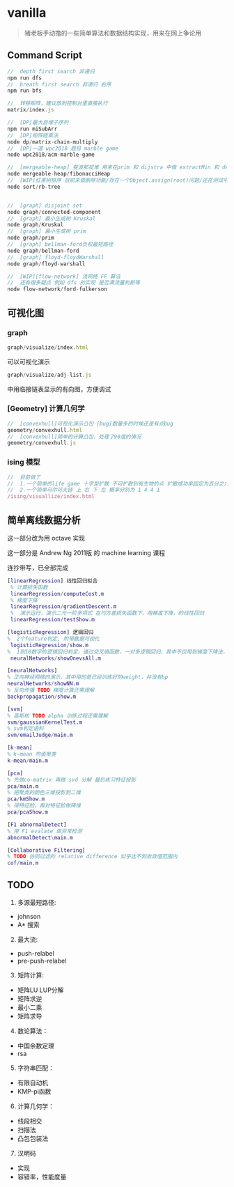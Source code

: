 # vanilla

 > 猪老板手动撸的一些简单算法和数据结构实现，用来在网上争论用

## Command Script
``` javascript
//  depth first search 非递归
npm run dfs
//  breath first search 非递归 右序
npm run bfs

//  转移矩阵，建议放到控制台里直接执行
matrix/index.js

//  [DP]最大自增子序列  
npm run miSubArr
//  [DP]矩阵链乘法
node dp/matrix-chain-multiply
//  [DP]一道 wpc2018 题目 marble game
node wpc2018/acm-marble-game

//  [mergeable-heap] 斐波那契堆 用来在prim 和 dijstra 中做 extractMin 和 decrease key
node mergeable-heap/fibonacciHeap
//  [WIP]红黑树排序 目前未做删除功能/存在一个Object.assign(root)问题/还在测试中
node sort/rb-tree


//  [graph] disjoint set
node graph/connected-component
//  [graph] 最小生成树 Kruskal
node graph/Kruskal
//  [graph] 最小生成树 prim
node graph/prim
//  [graph] bellman-ford负权最短路径
node graph/bellman-ford
//  [graph] floyd-floydWarshall
node graph/floyd-warshall

//  [WIP][flow-network] 流网络 FF 算法
//  还有很多疑点 例如 dfs 的实现 是否满流量判断等
node flow-network/ford-fulkerson

```

## 可视化图
### graph

``` javascript
graph/visualize/index.html
```
可以可视化演示
``` javascript
graph/visualize/adj-list.js
```
中用临接链表显示的有向图，方便调试

###  [Geometry] 计算几何学
``` javascript
//  [convexhull]可视化演示凸包 [bug]数量多的时候还是有点bug
geometry/convexhull.html
//  [convexhull]简单的计算凸包，处理了90度的情况
geometry/convexhull.js
```

### ising 模型
``` javascript
//  目前做了
//  1.一个简单的life game 十字型扩散 不可扩散到有生物的点 扩散成功率固定为百分之六十
//  2.一个简单马尔可夫链 上 右 下 左 概率分别为 1 4 4 1
/ising/visuallize/index.html
```

## 简单离线数据分析

 这一部分改为用 octave 实现

 这一部分是 Andrew Ng 2011版 的 machine learning 课程

 连抄带写，已全部完成

``` matlab
[linearRegression] 线性回归拟合
 % 计算损失函数
 linearRegression/computeCost.m
 % 梯度下降
 linearRegression/gradientDescent.m
 %  演示运行，演示二元一阶多项式 在均方差损失函数下，用梯度下降，的线性回归
 linearRegression/testShow.m

[logisticRegression] 逻辑回归
%  2个feature判定, 附带数据可视化
 logisticRegression/show.m
%  1到10数字的逻辑回归判定，通过交叉熵函数，一对多逻辑回归，其中不仅用到梯度下降法，还用到了梯度检查法
 neuralNetworks/showOnevsAll.m

[neuralNetworks]
% 正向神经网络的演示，其中用的是已经训练好的weight，并没有bp
neuralNetworks/showNN.m
% 反向传播 TODO 梯度计算还需理解
backpropagation/show.m

[svm]
% 高斯核 TODO alpha 训练过程还需理解
svm/gaussianKernelTest.m
% svm判定语料
svm/emailJudge/main.m

[k-mean]
% k-mean 均值聚类
k-mean/main.m

[pca]
% 先做co-matrix 再做 svd 分解 最后练习特征投影
pca/main.m
% 把聚类的颜色三维投影到二维
pca/kmShow.m
% 得特征脸，再对特征脸做降维
pca/pcaShow.m

[F1 abnormalDetect]
% 用 F1 evalate 做异常检测
abnormalDetect\main.m

[Collaborative Filtering]
% TODO 协同过滤的 relative difference 似乎达不到收敛值范围内
cof/main.m
```


## TODO
1. 多源最短路径:
- johnson
- A* 搜索

2. 最大流:
- push-relabel
- pre-push-relabel

3. 矩阵计算:
- 矩阵LU LUP分解
- 矩阵求逆
- 最小二乘
- 矩阵求导

4. 数论算法：
- 中国余数定理
- rsa

5. 字符串匹配：
- 有限自动机
- KMP-pi函数

6. 计算几何学：
- 线段相交
- 扫描法
- 凸包包装法

7. 汉明码
- 实现
- 容错率，性能度量

